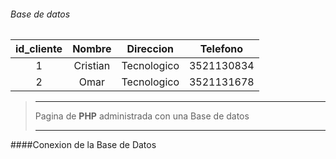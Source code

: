 ###### Base de datos
| id_cliente  | Nombre           | Direccion    | Telefono     |
| :---------: |:---------------: | :----------: | :----------: |
| 1           |   Cristian       | Tecnologico  | 3521130834   |
| 2           |   Omar       | Tecnologico  | 3521131678   |

>___
>Pagina de **PHP** administrada con una Base de datos 
>___

####Conexion de la Base de Datos

<?php
`$enlace` = mysql_connect(`'localhost'`, `'user'`, `'pass_user'`);
if (!$enlace) {
    die('Error de Conexión ( ' . mysql_errno() . ' ) '. mysql_error());
}
mysql_select_db('formulario_php');
?>